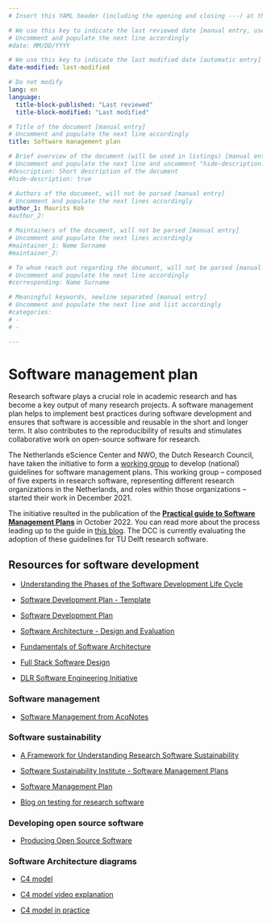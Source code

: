 ```yaml
---
# Insert this YAML header (including the opening and closing ---) at the beginning of the document and fill it out accordingly

# We use this key to indicate the last reviewed date [manual entry, use MM/DD/YYYY]
# Uncomment and populate the next line accordingly
#date: MM/DD/YYYY

# We use this key to indicate the last modified date [automatic entry]
date-modified: last-modified

# Do not modify
lang: en
language: 
  title-block-published: "Last reviewed"
  title-block-modified: "Last modified"

# Title of the document [manual entry]
# Uncomment and populate the next line accordingly
title: Software management plan

# Brief overview of the document (will be used in listings) [manual entry]
# Uncomment and populate the next line and uncomment "hide-description: true".
#description: Short description of the document
#hide-description: true

# Authors of the document, will not be parsed [manual entry]
# Uncomment and populate the next lines accordingly
author_1: Maurits Kok
#author_2:

# Maintainers of the document, will not be parsed [manual entry]
# Uncomment and populate the next lines accordingly
#maintainer_1: Name Surname
#maintainer_2:

# To whom reach out regarding the document, will not be parsed [manual entry]
# Uncomment and populate the next line accordingly
#corresponding: Name Surname

# Meaningful keywords, newline separated [manual entry]
# Uncomment and populate the next line and list accordingly
#categories: 
# - 
# - 

---
```


# Software management plan

Research software plays a crucial role in academic research and has become a key output of many research projects. A software management plan helps to implement best practices during software development and ensures that software is accessible and reusable in the short and longer term. It also contributes to the reproducibility of results and stimulates collaborative work on open-source software for research. 

The Netherlands eScience Center and NWO, the Dutch Research Council, have taken the initiative to form a [working group](https://www.esciencecenter.nl/national-guidelines-for-software-management-plans/) to develop (national) guidelines for software management plans. This working group – composed of five experts in research software, representing different research organizations in the Netherlands, and roles within those organizations – started their work in December 2021.

The initiative resulted in the publication of the [**Practical guide to Software Management Plans**](https://zenodo.org/record/7248877) in October 2022. You can read more about the process leading up to the guide in [this blog](https://blog.esciencecenter.nl/how-to-manage-your-software-327c8ac8a937). The DCC is currently evaluating the adoption of these guidelines for TU Delft research software.

## Resources for software development

* [Understanding the Phases of the Software Development Life Cycle](https://resources.github.com/software-development/what-is-sdlc/)

* [Software Development Plan - Template](https://www.acqnotes.com/Attachments/Software%20Development%20Plan%20Template%20-%20SPAWAR.pdf)

* [Software Development Plan](https://doit.software/blog/software-development-plan)

* [Software Architecture - Design and Evaluation](https://www.diva-portal.org/smash/get/diva2:838171/FULLTEXT01.pdf)

* [Fundamentals of Software Architecture](https://tudelft.on.worldcat.org/v2/search/detail/1141018084?queryString=Fundamentals%20of%20Software%20Architecture)

* [Full Stack Software Design](https://khalilstemmler.com/articles/software-design-architecture/full-stack-software-design)

* [DLR Software Engineering Initiative](https://rse.dlr.de/guidelines/00_dlr-se-guidelines_en.html#anwendungsklassen)


### Software management
* [Software Management from AcqNotes](https://acqnotes.com/acqnote/careerfields/software-management-overview)


### Software sustainability
* [A Framework for Understanding Research Software Sustainability](https://doi.org/10.5281/zenodo.4988277 )

* [Software Sustainability Institute - Software Management Plans](https://www.software.ac.uk/software-management-plans)

* [Software Management Plan](https://zenodo.org/record/2159713)

* [Blog on testing for research software](https://www.software.ac.uk/blog/2021-12-22-testing-research-software-review-iccs-2021-and-septembrse)


### Developing open source software

* [Producing Open Source Software](https://producingoss.com/en/producingoss-letter.pdf)


### Software Architecture diagrams

* [C4 model](https://c4model.com/)

* [C4 model video explanation](https://www.youtube.com/watch?v=x2-rSnhpw0g)

* [C4 model in practice](https://lukemerrett.com/c4-diagrams-as-code-architectural-joy/)
